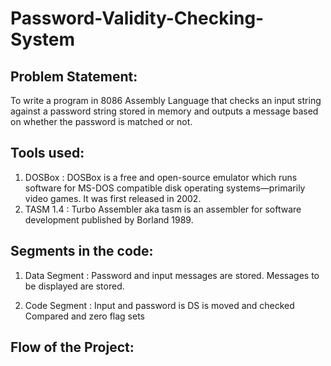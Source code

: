 # Password-Validity-Checking-System

## Problem Statement:
To write a program in 8086 Assembly Language that checks an input string against a password string stored in memory and outputs a message based on whether the password is matched or not.


## Tools used:
1. DOSBox : DOSBox is a free and open-source emulator which runs software for MS-DOS compatible disk operating systems—primarily video games. It was first released in               2002.
2. TASM 1.4 : Turbo Assembler aka tasm is an assembler for software development published by Borland 1989.


## Segments in the code:
1. Data Segment : Password and input messages are stored.
                  Messages to be displayed are stored.
                  
2. Code Segment : Input and password is DS is moved and checked
                  Compared and zero flag sets
               

               
               
## Flow of the Project:


